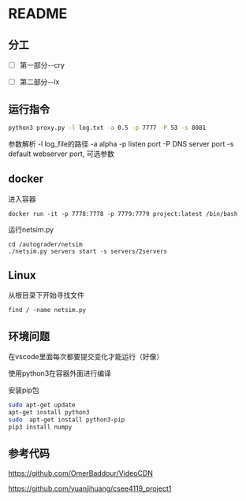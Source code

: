 
# README

## 分工
- [ ] 第一部分--cry
- [ ] 第二部分--lx


## 运行指令

```sh
python3 proxy.py -l log.txt -a 0.5 -p 7777 -P 53 -s 8081
```
参数解析
-l log_file的路径
-a alpha
-p listen port
-P DNS server port
-s default webserver port, 可选参数

## docker

进入容器

```
docker run -it -p 7778:7778 -p 7779:7779 project:latest /bin/bash
```



运行netsim.py

```
cd /autograder/netsim
./netsim.py servers start -s servers/2servers
```

## Linux

从根目录下开始寻找文件

```
find / -name netsim.py
```

## 环境问题

在vscode里面每次都要提交变化才能运行（好像）

使用python3在容器外面进行编译  
  


安装pip包
```sh
sudo apt-get update
apt-get install python3
sudo  apt-get install python3-pip
pip3 install numpy
```


## 参考代码

https://github.com/OmerBaddour/VideoCDN

https://github.com/yuanjihuang/csee4119_project1
